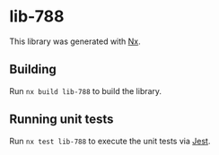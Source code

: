 # lib-788

This library was generated with [Nx](https://nx.dev).

## Building

Run `nx build lib-788` to build the library.

## Running unit tests

Run `nx test lib-788` to execute the unit tests via [Jest](https://jestjs.io).

